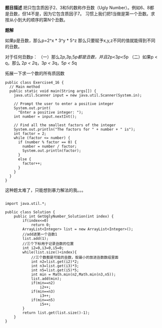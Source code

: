 **题目描述**
把只包含质因子2、3和5的数称作丑数（Ugly Number）。例如6、8都是丑数，但14不是，因为它包含质因子7。 习惯上我们把1当做是第一个丑数。求按从小到大的顺序的第N个丑数。

**题解**

如果p是丑数，那么p=2^x * 3^y * 5^z
那么只要赋予x,y,z不同的值就能得到不同的丑数。

对于任何丑数p：
（一）那么2*p,3*p,5*p都是丑数，并且2*p<3*p<5*p
（二）如果p < q，那么 2*p < 2*q，3*p < 3*q，5*p < 5*q

拓展一下求一个数的所有质因数
```
public class Exercise4_16 {
  // Main method
  public static void main(String args[]) {
    java.util.Scanner input = new java.util.Scanner(System.in);
 
    // Prompt the user to enter a positive integer
    System.out.print(
      "Enter a positive integer: ");
    int number = input.nextInt();
 
    // Find all the smallest factors of the integer
    System.out.println("The factors for " + number + " is");
    int factor = 2;
    while (factor <= number) {
      if (number % factor == 0) {
        number = number / factor;
        System.out.println(factor);
      }
      else {
        factor++;
      }
    }
  }
}
```

这种题太难了，只能想到暴力解法的我。。。

```

import java.util.*;
 
public class Solution {
    public int GetUglyNumber_Solution(int index) {
        if(index<=0)
            return 0;
        ArrayList<Integer> list = new ArrayList<Integer>();
        //add进第一个丑数1
        list.add(1);
        //三个下标用于记录丑数的位置
        int i2=0,i3=0,i5=0;
        while(list.size()<index){
            //三个数都是可能的丑数，取最小的放进丑数数组里面
            int n2=list.get(i2)*2;
            int n3=list.get(i3)*3;
            int n5=list.get(i5)*5;
            int min = Math.min(n2,Math.min(n3,n5));
            list.add(min);
            if(min==n2)
                i2++;
            if(min==n3)
                i3++;
            if(min==n5)
                i5++;
        }
        return list.get(list.size()-1);
    }
}
```